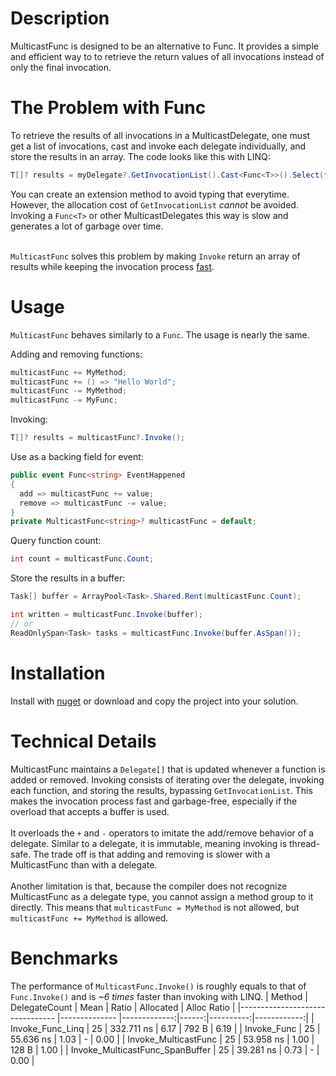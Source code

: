 # Description
MulticastFunc is designed to be an alternative to Func. It provides a simple and efficient way to to retrieve the return values of all invocations instead of only the final invocation.

# The Problem with Func
To retrieve the results of all invocations in a MulticastDelegate, one must get a list of invocations, cast and invoke each delegate individually, and store the results in an array.
The code looks like this with LINQ:
```csharp
T[]? results = myDelegate?.GetInvocationList().Cast<Func<T>>().Select(f => f.Invoke()).ToArray();
```
You can create an extension method to avoid typing that everytime. However, the allocation cost of `GetInvocationList` *cannot* be avoided. Invoking a `Func<T>` or other MulticastDelegates this way is slow and generates a lot of garbage over time.</br></br>

`MulticastFunc` solves this problem by making `Invoke` return an array of results while keeping the invocation process [fast](#Benchmarks).

# Usage
`MulticastFunc` behaves similarly to a `Func`. The usage is nearly the same.</br>

Adding and removing functions:
```csharp
multicastFunc += MyMethod;
multicastFunc += () => "Hello World";
multicastFunc -= MyMethod;
multicastFunc -= MyFunc;
```

Invoking:
```csharp
T[]? results = multicastFunc?.Invoke();
```

Use as a backing field for event:
```csharp
public event Func<string> EventHappened
{
  add => multicastFunc += value;
  remove => multicastFunc -= value;
}
private MulticastFunc<string>? multicastFunc = default;
```

Query function count:
```csharp
int count = multicastFunc.Count;
```

Store the results in a buffer:
```csharp
Task[] buffer = ArrayPool<Task>.Shared.Rent(multicastFunc.Count);

int written = multicastFunc.Invoke(buffer);
// or
ReadOnlySpan<Task> tasks = multicastFunc.Invoke(buffer.AsSpan());
```

# Installation
Install with [nuget](https://www.nuget.org/packages/MulticastFunc/) or download and copy the project into your solution.

# Technical Details
MulticastFunc maintains a `Delegate[]` that is updated whenever a function is added or removed. Invoking consists of iterating over the delegate, invoking each function, and storing the results, bypassing `GetInvocationList`. This makes the invocation process fast and garbage-free, especially if the overload that accepts a buffer is used.</br></br>
It overloads the `+` and `-` operators to imitate the add/remove behavior of a delegate. Similar to a delegate, it is immutable, meaning invoking is thread-safe. The trade off is that adding and removing is slower with a MulticastFunc than with a delegate.</br></br>
Another limitation is that, because the compiler does not recognize MulticastFunc as a delegate type, you cannot assign a method group to it directly. This means that `multicastFunc = MyMethod` is not allowed, but `multicastFunc += MyMethod` is allowed.

# Benchmarks
The performance of `MulticastFunc.Invoke()` is roughly equals to that of `Func.Invoke()` and is *~6 times* faster than invoking with LINQ.
| Method                          | DelegateCount | Mean         | Ratio | Allocated | Alloc Ratio |
|-------------------------------- |-------------- |-------------:|------:|----------:|------------:|
| Invoke_Func_Linq                | 25            |   332.711 ns |  6.17 |     792 B |        6.19 |
| Invoke_Func                     | 25            |    55.636 ns |  1.03 |         - |        0.00 |
| Invoke_MulticastFunc            | 25            |    53.958 ns |  1.00 |     128 B |        1.00 |
| Invoke_MulticastFunc_SpanBuffer | 25            |    39.281 ns |  0.73 |         - |        0.00 |
